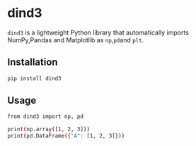 # dind3

`dind3` is a lightweight Python library that automatically imports NumPy,Pandas and Matplotlib as `np`,`pd`and `plt`.

## Installation
```sh
pip install dind3
```
## Usage
```sh
from dind3 import np, pd

print(np.array([1, 2, 3]))
print(pd.DataFrame({"A": [1, 2, 3]}))

```
